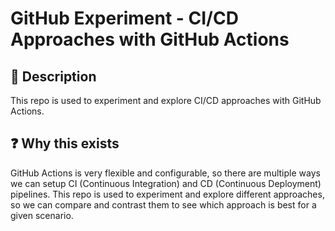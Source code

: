 # GitHub Experiment - CI/CD Approaches with GitHub Actions

## 💬 Description

This repo is used to experiment and explore CI/CD approaches with GitHub Actions.

## ❓ Why this exists

GitHub Actions is very flexible and configurable, so there are multiple ways we can setup CI (Continuous Integration) and CD (Continuous Deployment) pipelines.
This repo is used to experiment and explore different approaches, so we can compare and contrast them to see which approach is best for a given scenario.
